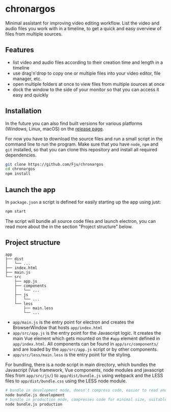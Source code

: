 # chronargos

Minimal assistant for improving video editing workflow. List the video and audio files you work with in a timeline, to get a quick and easy overview of files from multiple sources.

## Features

- list video and audio files according to their creation time and length in a timeline
- use drag'n'drop to copy one or multiple files into your video editor, file manager, etc.
- open multiple folders at once to view files from multiple sources at once
- dock the window to the side of your monitor so that you can access it easy and quickly

## Installation

In the future you can also find built versions for various platforms (Windows, Linux, macOS) on the [release page](https://github.com/Fju/chronargos/releases).

For now you have to download the source files and run a small script in the command line to run the program. Make sure that you have `node`, `npm` and `git` installed, so that you can clone this repository and install all required dependencies.
``` sh
git clone https://github.com/Fju/chronargos
cd chronargos
npm install
```

## Launch the app

In `package.json` a script is defined for easily starting up the app using just:
``` sh
npm start
```
The script will bundle all source code files and launch electron, you can read more about the in the section "Project structure" below.

## Project structure

```
app
├── dist
│   └── ...
├── index.html
├── main.js
└── src
    ├── app.js
    ├── components
    │   └── ...
    ├── js
    │   └── ...
    └── less
        ├── main.less
        └── ...
```
- `app/main.js` is the entry point for electron and creates the BrowserWindow that hosts `app/index.html`
- `app/src/app.js` is the entry point for the Javascript logic. It creates the main Vue element which gets mounted on the `#app` element defined in `app/index.html`. All components can be found in `app/src/components/` and are loaded by the `app/src/app.js` script or by other components.
- `app/src/less/main.less` is the entry point for the styling.

For bundling, there is a node script in main directory, which bundles the Javascript (Vue framework, Vue components, node modules and javascript files from `app/src/js/`) to `app/dist/bundle.js` using webpack and the LESS files to `app/dist/bundle.css` using the LESS node module.
``` sh
# bundle in development mode, doesn't compress code, easier to read and to debug
node bundle.js development
# bundle in production mode, compresses code for minimal size, suitable for building the app
node bundle.js production
```

